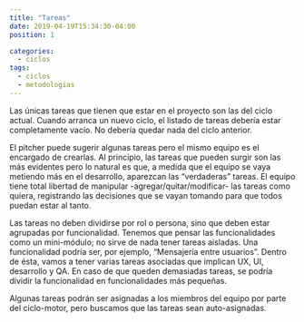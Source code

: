 ```yaml
---
title: "Tareas"
date: 2019-04-19T15:34:30-04:00
position: 1

categories:
  - ciclos
tags:
  - ciclos
  - metodologias
---
```


Las únicas tareas que tienen que estar en el proyecto son las del ciclo actual. Cuando arranca un nuevo ciclo, el listado de tareas debería estar completamente vacío. No debería quedar nada del ciclo anterior.

El pitcher puede sugerir algunas tareas pero el mismo equipo es el encargado de crearlas. Al principio, las tareas que pueden surgir son las más evidentes pero lo natural es que, a medida que el equipo se vaya metiendo más en el desarrollo, aparezcan las “verdaderas” tareas. El equipo tiene total libertad de manipular -agregar/quitar/modificar- las tareas como quiera, registrando las decisiones que se vayan tomando para que todos puedan estar al tanto.

Las tareas no deben dividirse por rol o persona, sino que deben estar agrupadas por funcionalidad. Tenemos que pensar las funcionalidades como un mini-módulo; no sirve de nada tener tareas aisladas. Una funcionalidad podría ser, por ejemplo, “Mensajería entre usuarios”. Dentro de ésta, vamos a tener varias tareas asociadas que implican UX, UI, desarrollo y QA. En caso de que queden demasiadas tareas, se podría dividir la funcionalidad en funcionalidades más pequeñas.

Algunas tareas podrán ser asignadas a los miembros del equipo por parte del ciclo-motor, pero buscamos que las tareas sean auto-asignadas.
